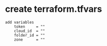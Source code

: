 # create terraform.tfvars
    add variables
        token     = ""
        cloud_id  = ""
        folder_id = ""
        zone      = ""